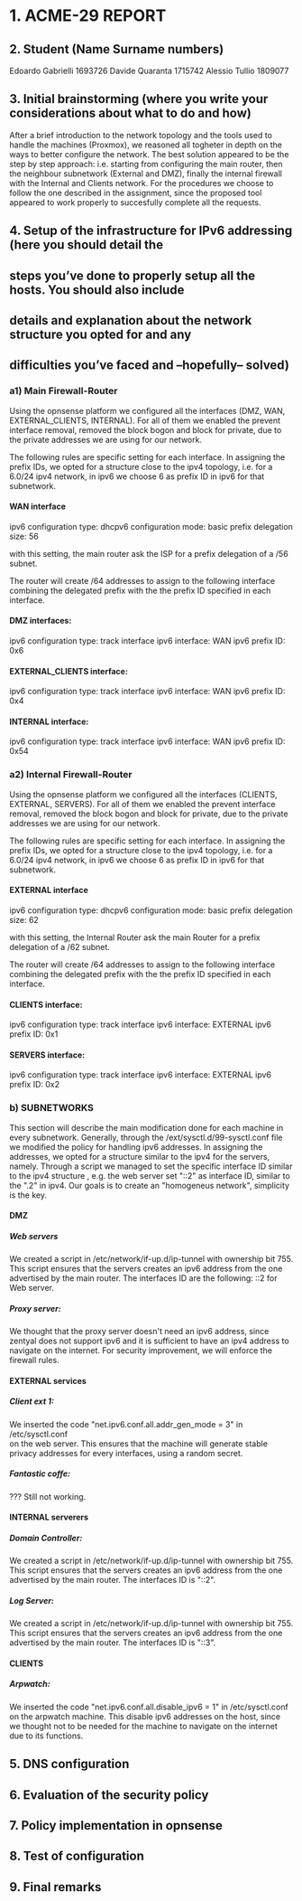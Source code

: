 # 1. ACME-29 REPORT
## 2. Student (Name Surname numbers)

Edoardo Gabrielli 1693726
Davide Quaranta 1715742
Alessio Tullio 1809077
	

## 3. Initial brainstorming (where you write your considerations about what to do and how)

After a brief introduction to the network topology and the tools used to handle 
the machines (Proxmox), we reasoned all togheter in depth on the ways to better
configure the network. 
The best solution appeared to be the step by step approach: i.e. starting from 
configuring the main router, then the neighbour subnetwork (External and DMZ), 
finally the internal firewall with the Internal and Clients network.
For the procedures we choose to follow the one described in the assignment, 
since the proposed tool appeared to work properly to succesfully complete all
the requests.

## 4.	Setup of the infrastructure for IPv6 addressing (here you should detail the 
##	steps you’ve done to properly setup all the hosts. You should also include 
##	details and explanation about the network structure you opted for and any 
##	difficulties you’ve faced and –hopefully– solved)


###	a1) Main Firewall-Router

Using the opnsense platform we configured all the interfaces (DMZ, WAN, EXTERNAL_CLIENTS, 
INTERNAL). For all of them we enabled the prevent interface removal, removed the block 
bogon and block for private, due to the private addresses we are using for our network.

The following rules are specific setting for each interface.
In assigning the prefix IDs, we opted for a structure close to the ipv4 topology, i.e. for a 
6.0/24 ipv4 network, in ipv6 we choose 6 as prefix ID in ipv6 for that subnetwork.	 

		 
####	WAN interface
ipv6 configuration type:	dhcpv6
configuration mode:		basic
prefix delegation size:		56

with this setting, the main router ask the ISP for a prefix delegation 
of a /56 subnet.		
	
The router will create /64 addresses to assign to the following interface
combining the delegated prefix with the the prefix ID specified in each
interface.
	
####	DMZ interfaces:
ipv6 configuration type:	track interface
ipv6 interface:			WAN
ipv6 prefix ID:			0x6		

####	EXTERNAL_CLIENTS interface:
ipv6 configuration type:	track interface
ipv6 interface:			WAN
ipv6 prefix ID:			0x4		

####	INTERNAL interface:
ipv6 configuration type:	track interface
ipv6 interface:			WAN
ipv6 prefix ID:			0x54		

### a2) Internal Firewall-Router
Using the opnsense platform we configured all the interfaces (CLIENTS, EXTERNAL, SERVERS). 
For all of them we enabled the prevent interface removal, removed the
block bogon and block for private, due to the private addresses we are using for our network.

The following rules are specific setting for each interface. 
In assigning the prefix IDs, we opted for a structure close to the ipv4 topology, i.e. 
for a 6.0/24 ipv4 network, in ipv6 we choose 6 as prefix ID in ipv6 for that subnetwork.

####	EXTERNAL interface
ipv6 configuration type:	dhcpv6
configuration mode:		basic
prefix delegation size:		62

with this setting, the Internal Router ask the main Router for a prefix 
delegation of a /62 subnet.		

The router will create /64 addresses to assign to the following interface
combining the delegated prefix with the the prefix ID specified in each
interface.

####	CLIENTS interface:
ipv6 configuration type:	track interface
ipv6 interface:			EXTERNAL
ipv6 prefix ID:			0x1		

####	SERVERS interface:
ipv6 configuration type:	track interface
ipv6 interface:			EXTERNAL
ipv6 prefix ID:			0x2		

### b) SUBNETWORKS
This section will describe the main modification done for each machine in every
subnetwork.
Generally, through the /ext/sysctl.d/99-sysctl.conf file we modified the policy 
for handling ipv6 addresses. In assigning the addresses, we opted for a structure 
similar to the ipv4 for the servers, namely.
Through a script we managed to set the specific interface ID similar to the ipv4 structure
, e.g. the web server set "::2" as interface ID, similar to the ".2" in ipv4.
Our goals is to create an "homogeneus network", simplicity is the key.

#### DMZ
##### Web servers
We created a script in /etc/network/if-up.d/ip-tunnel with ownership bit 755.
This script ensures that the servers creates an ipv6 address from the one
advertised by the main router.
The interfaces ID are the following: ::2 for Web server.

##### Proxy server:
We thought that the proxy server doesn't need an ipv6 address, since zentyal 
does not support ipv6 and it is sufficient to have an ipv4 address to navigate 
on the internet. For security improvement, we will enforce the firewall rules.

#### EXTERNAL services
##### Client ext 1:
We inserted the code "net.ipv6.conf.all.addr_gen_mode = 3" in /etc/sysctl.conf  
on the web server. This ensures that the machine will generate stable privacy 
addresses for every interfaces, using a random secret.

##### Fantastic coffe:
??? Still not working.


#### INTERNAL serverers

##### Domain Controller:
We created a script in /etc/network/if-up.d/ip-tunnel with ownership bit 755.
This script ensures that the servers creates an ipv6 address from the one
advertised by the main router.
The interfaces ID is "::2".

##### Log Server:
We created a script in /etc/network/if-up.d/ip-tunnel with ownership bit 755.
This script ensures that the servers creates an ipv6 address from the one
advertised by the main router.
The interfaces ID is "::3".

#### CLIENTS
##### Arpwatch:
We inserted the code "net.ipv6.conf.all.disable_ipv6 = 1" in /etc/sysctl.conf
on the arpwatch machine. This disable ipv6 addresses on the host, since we thought
not to be needed for the machine to navigate on the internet due to its functions.






## 5.	DNS configuration

## 6.	Evaluation of the security policy

## 7.	Policy implementation in opnsense

## 8.	Test of configuration

## 9.	Final remarks
